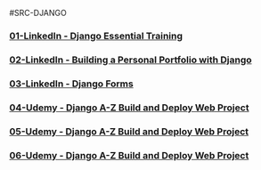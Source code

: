 #SRC-DJANGO

### [01-LinkedIn - Django Essential Training](https://github.com/omeatai/src-AI-Software/blob/main/src-django/01-LinkedIn-Django-Essential.md)

### [02-LinkedIn - Building a Personal Portfolio with Django](https://github.com/omeatai/src-AI-Software/blob/main/src-django/02-LinkedIn-Django-Personal-Portfolio.md)

### [03-LinkedIn - Django Forms](https://github.com/omeatai/src-AI-Software/blob/main/src-django/03-LinkedIn-Django-Forms.md)

### [04-Udemy - Django A-Z Build and Deploy Web Project](https://github.com/omeatai/src-AI-Software/blob/main/src-django/04-Udemy-Django-A-Z.md)

### [05-Udemy - Django A-Z Build and Deploy Web Project](https://github.com/omeatai/src-AI-Software/blob/main/src-django/04-Udemy-Django-A-Z.md)

### [06-Udemy - Django A-Z Build and Deploy Web Project](https://github.com/omeatai/src-AI-Software/blob/main/src-django/04-Udemy-Django-A-Z.md)
